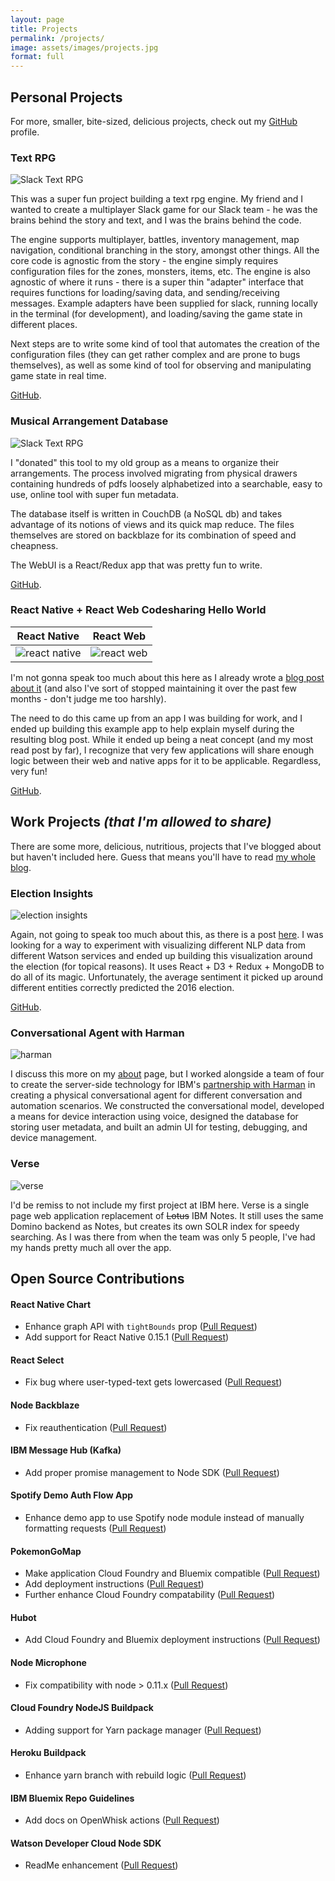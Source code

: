 ```yaml
---
layout: page
title: Projects
permalink: /projects/
image: assets/images/projects.jpg
format: full
---
```


## Personal Projects

For more, smaller, bite-sized, delicious projects, check out my
[GitHub](https://github.com/kauffecup) profile.

### Text RPG

![Slack Text RPG](/assets/images/projects/text-rpg.png)

This was a super fun project building a text rpg engine. My friend and I wanted
to create a multiplayer Slack game for our Slack team - he was the brains behind
the story and text, and I was the brains behind the code.

The engine supports multiplayer, battles, inventory management, map navigation,
conditional branching in the story, amongst other things. All the core code is
agnostic from the story - the engine simply requires configuration files for the
zones, monsters, items, etc. The engine is also agnostic of where it runs -
there is a super thin "adapter" interface that requires functions for
loading/saving data, and sending/receiving messages. Example adapters have been
supplied for slack, running locally in the terminal (for development), and
loading/saving the game state in different places.

Next steps are to write some kind of tool that automates the creation of the
configuration files (they can get rather complex and are prone to bugs
themselves), as well as some kind of tool for observing and manipulating game
state in real time.

[GitHub](https://github.com/kauffecup/text-rpg-engine).

### Musical Arrangement Database

![Slack Text RPG](/assets/images/projects/sage.png)

I "donated" this tool to my old group as a means to organize their arrangements.
The process involved migrating from physical drawers containing hundreds of pdfs
loosely alphabetized into a searchable, easy to use, online tool with super fun
metadata.

The database itself is written in CouchDB (a NoSQL db) and takes advantage of
its notions of views and its quick map reduce. The files themselves are stored
on backblaze for its combination of speed and cheapness.

The WebUI is a React/Redux app that was pretty fun to write.

[GitHub](https://github.com/kauffecup/hangovers-database).

### React Native + React Web Codesharing Hello World

React Native                              |  React Web
:----------------------------------------:|:-------------------------------------:
![react native](/assets/images/post-images/react-web-native-codesharing/mobile.gif) | ![react web](/assets/images/post-images/react-web-native-codesharing/web.gif)

I'm not gonna speak too much about this here as I already wrote a
[blog post about it](/react-web-native-codesharing/) (and also I've sort of
stopped maintaining it over the past few months - don't judge me too harshly).

The need to do this came up from an app I was building for work, and I ended up
building this example app to help explain myself during the resulting blog post.
While it ended up being a neat concept (and my most read post by far), I
recognize that very few applications will share enough logic between their web
and native apps for it to be applicable. Regardless, very fun!

[GitHub](https://github.com/kauffecup/react-native-web-hello-world).

## Work Projects _(that I'm allowed to share)_

There are some more, delicious, nutritious, projects that I've blogged about
but haven't included here. Guess that means you'll have to read
[my whole blog](/posts).

### Election Insights

![election insights](/assets/images/post-images/election-insights/app.png)

Again, not going to speak too much about this, as there is a post
[here](/election-insights). I was looking for a way to experiment with
visualizing different NLP data from different Watson services and ended up
building this visualization around the election (for topical reasons). It uses
React + D3 + Redux + MongoDB to do all of its magic. Unfortunately, the average
sentiment it picked up around different entities correctly predicted the 2016
election.

[GitHub](https://github.com/IBM-Bluemix/election-insights).

### Conversational Agent with Harman

![harman](/assets/images/projects/harman.png)

I discuss this more on my [about](/about) page, but I worked alongside a team of
four to create the server-side technology for IBM's
[partnership with Harman](https://www.youtube.com/watch?v=p5fOVNSQrS0) in
creating a physical conversational agent for different conversation and
automation scenarios. We constructed the conversational model, developed a means
for device interaction using voice, designed the database for storing user
metadata, and built an admin UI for testing, debugging, and device management.

### Verse

![verse](/assets/images/projects/verse.png)

I'd be remiss to not include my first project at IBM here. Verse is a single
page web application replacement of <s>Lotus</s> IBM Notes. It still uses the
same Domino backend as Notes, but creates its own SOLR index for speedy
searching. As I was there from when the team was only 5 people, I've had my
hands pretty much all over the app.

## Open Source Contributions

#### React Native Chart

  - Enhance graph API with `tightBounds` prop
    ([Pull Request]( https://github.com/tomauty/react-native-chart/pull/35))
  - Add support for React Native 0.15.1
    ([Pull Request](https://github.com/tomauty/react-native-chart/pull/34))

#### React Select

  - Fix bug where user-typed-text gets lowercased
    ([Pull Request](https://github.com/JedWatson/react-select/pull/1329))

#### Node Backblaze

  - Fix reauthentication
    ([Pull Request](https://github.com/cebollia/node-b2/pull/1))

#### IBM Message Hub (Kafka)

  - Add proper promise management to Node SDK
    ([Pull Request](https://github.com/ibm-messaging/message-hub-rest/pull/3))

#### Spotify Demo Auth Flow App

- Enhance demo app to use Spotify node module instead of manually formatting
requests
([Pull Request](https://github.com/spotify/web-api-auth-examples/pull/7))

#### PokemonGoMap

  - Make application Cloud Foundry and Bluemix compatible
    ([Pull Request](https://github.com/AHAAAAAAA/PokemonGo-Map/pull/2383))
  - Add deployment instructions
    ([Pull Request](https://github.com/JonahAragon/PoGoMapWiki/pull/6))
  - Further enhance Cloud Foundry compatability
    ([Pull Request](https://github.com/JonahAragon/PokemonGo-Map/pull/3369))

#### Hubot

  - Add Cloud Foundry and Bluemix deployment instructions
    ([Pull Request](https://github.com/github/hubot/pull/1095))

#### Node Microphone

  - Fix compatibility with node > 0.11.x
    ([Pull Request](https://github.com/vincentsaluzzo/node-microphone/pull/12))

#### Cloud Foundry NodeJS Buildpack

  - Adding support for Yarn package manager
    ([Pull Request](https://github.com/cloudfoundry/nodejs-buildpack/pull/71))

#### Heroku Buildpack

  - Enhance yarn branch with rebuild logic
    ([Pull Request](https://github.com/heroku/heroku-buildpack-nodejs/pull/341))

#### IBM Bluemix Repo Guidelines

  - Add docs on OpenWhisk actions
    ([Pull Request](https://github.com/IBM-Bluemix/repo-guidelines/pull/3))

#### Watson Developer Cloud Node SDK

  - ReadMe enhancement
    ([Pull Request](https://github.com/watson-developer-cloud/node-sdk/pull/250))
